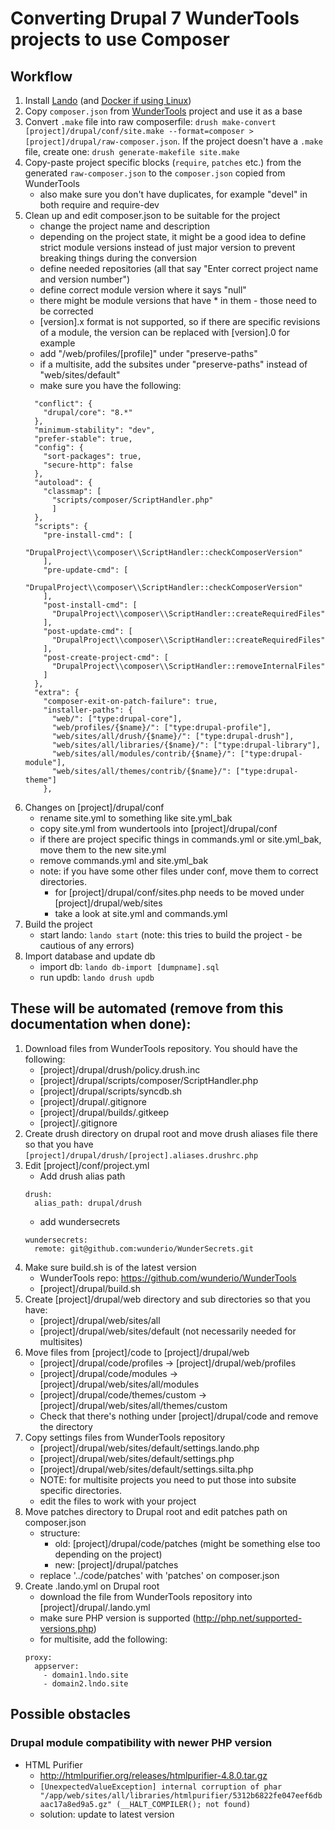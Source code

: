 # Converting Drupal 7 WunderTools projects to use Composer

## Workflow

1. Install [Lando](https://docs.devwithlando.io/) (and [Docker if using Linux](https://docs.devwithlando.io/installation/linux.html))
2. Copy `composer.json` from [WunderTools](https://github.com/wunderio/WunderTools/tree/drupal7/) project and use it as a base
3. Convert `.make` file into raw composerfile: `drush make-convert [project]/drupal/conf/site.make --format=composer > [project]/drupal/raw-composer.json`. If the project doesn't have a `.make` file, create one: `drush generate-makefile site.make`
4. Copy-paste project specific blocks (`require`, `patches` etc.) from the generated `raw-composer.json` to the `composer.json` copied from WunderTools
    * also make sure you don't have duplicates, for example "devel" in both require and require-dev
5. Clean up and edit composer.json to be suitable for the project
    * change the project name and description
    * depending on the project state, it might be a good idea to define strict module versions instead of just major version to prevent breaking things during the conversion
    * define needed repositories (all that say "Enter correct project name and version number")
    * define correct module version where it says "null"
    * there might be module versions that have * in them - those need to be corrected
    * [version].x format is not supported, so if there are specific revisions of a module, the version can be replaced with [version].0 for example
    * add "/web/profiles/[profile]" under "preserve-paths"
    * if a multisite, add the subsites under "preserve-paths" instead of "web/sites/default"
    * make sure you have the following:
    ```
      "conflict": {
        "drupal/core": "8.*"
      },
      "minimum-stability": "dev",
      "prefer-stable": true,
      "config": {
        "sort-packages": true,
        "secure-http": false
      },
      "autoload": {
        "classmap": [
          "scripts/composer/ScriptHandler.php"
          ]
      },
      "scripts": {
        "pre-install-cmd": [
          "DrupalProject\\composer\\ScriptHandler::checkComposerVersion"
        ],
        "pre-update-cmd": [
          "DrupalProject\\composer\\ScriptHandler::checkComposerVersion"
        ],
        "post-install-cmd": [
          "DrupalProject\\composer\\ScriptHandler::createRequiredFiles"
        ],
        "post-update-cmd": [
          "DrupalProject\\composer\\ScriptHandler::createRequiredFiles"
        ],
        "post-create-project-cmd": [
          "DrupalProject\\composer\\ScriptHandler::removeInternalFiles"
        ]
      },
      "extra": {
        "composer-exit-on-patch-failure": true,
        "installer-paths": {
          "web/": ["type:drupal-core"],
          "web/profiles/{$name}/": ["type:drupal-profile"],
          "web/sites/all/drush/{$name}/": ["type:drupal-drush"],
          "web/sites/all/libraries/{$name}/": ["type:drupal-library"],
          "web/sites/all/modules/contrib/{$name}/": ["type:drupal-module"],
          "web/sites/all/themes/contrib/{$name}/": ["type:drupal-theme"]
        },
    ```
6. Changes on [project]/drupal/conf
    * rename site.yml to something like site.yml_bak
    * copy site.yml from wundertools into [project]/drupal/conf
    * if there are project specific things in commands.yml or site.yml_bak, move them to the new site.yml
    * remove commands.yml and site.yml_bak
    * note: if you have some other files under conf, move them to correct directories.
        * for [project]/drupal/conf/sites.php needs to be moved under [project]/drupal/web/sites
        * take a look at site.yml and commands.yml
7. Build the project
    * start lando: `lando start` (note: this tries to build the project - be cautious of any errors)
8. Import database and update db
    * import db: `lando db-import [dumpname].sql`
    * run updb: `lando drush updb`


## These will be automated (remove from this documentation when done):
1. Download files from WunderTools repository. You should have the following:
    * [project]/drupal/drush/policy.drush.inc
    * [project]/drupal/scripts/composer/ScriptHandler.php
    * [project]/drupal/scripts/syncdb.sh
    * [project]/drupal/.gitignore
    * [project]/drupal/builds/.gitkeep
    * [project]/.gitignore
2. Create drush directory on drupal root and move drush aliases file there so that you have `[project]/drupal/drush/[project].aliases.drushrc.php`
3. Edit [project]/conf/project.yml
    * Add drush alias path
    ```
    drush:
      alias_path: drupal/drush
    ```
    * add wundersecrets
    ```
    wundersecrets:
      remote: git@github.com:wunderio/WunderSecrets.git
    ```
4. Make sure build.sh is of the latest version
    * WunderTools repo: https://github.com/wunderio/WunderTools
    * [project]/drupal/build.sh
5. Create [project]/drupal/web directory and sub directories so that you have:
    * [project]/drupal/web/sites/all
    * [project]/drupal/web/sites/default (not necessarily needed for multisites)
6. Move files from [project]/code to [project]/drupal/web
    * [project]/drupal/code/profiles -> [project]/drupal/web/profiles
    * [project]/drupal/code/modules -> [project]/drupal/web/sites/all/modules
    * [project]/drupal/code/themes/custom -> [project]/drupal/web/sites/all/themes/custom
    * Check that there's nothing under [project]/drupal/code and remove the directory
7. Copy settings files from WunderTools repository
    * [project]/drupal/web/sites/default/settings.lando.php
    * [project]/drupal/web/sites/default/settings.php
    * [project]/drupal/web/sites/default/settings.silta.php
    * NOTE: for multisite projects you need to put those into subsite specific directories.
    * edit the files to work with your project
8. Move patches directory to Drupal root and edit patches path on composer.json
    * structure: 
        * old: [project]/drupal/code/patches (might be something else too depending on the project)
        * new: [project]/drupal/patches
    * replace '../code/patches' with 'patches' on composer.json
9. Create .lando.yml on Drupal root
    * download the file from WunderTools repository into [project]/drupal/.lando.yml
    * make sure PHP version is supported (http://php.net/supported-versions.php)
    * for multisite, add the following:
    ```
    proxy:
      appserver:
        - domain1.lndo.site
        - domain2.lndo.site
    ```


## Possible obstacles

### Drupal module compatibility with newer PHP version
* HTML Purifier
    * http://htmlpurifier.org/releases/htmlpurifier-4.8.0.tar.gz
    * `[UnexpectedValueException]
      internal corruption of phar "/app/web/sites/all/libraries/htmlpurifier/5312b6822fe047eef6dbaac17a8ed9a5.gz" (__HALT_COMPILER(); not found)`
    * solution: update to latest version

